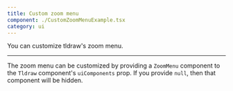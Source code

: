 ```yaml
---
title: Custom zoom menu
component: ./CustomZoomMenuExample.tsx
category: ui
---
```


You can customize tldraw's zoom menu.

---

The zoom menu can be customized by providing a `ZoomMenu` component to the `Tldraw` component's `uiComponents` prop. If you provide `null`, then that component will be hidden.
